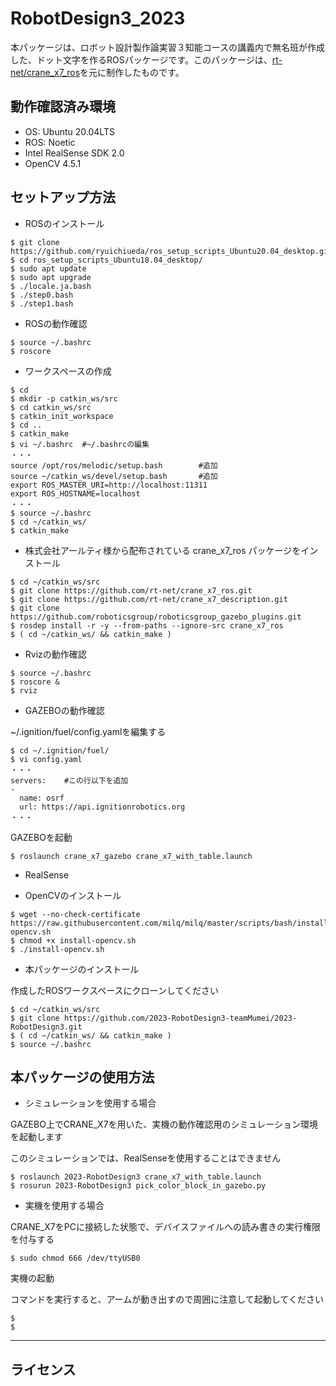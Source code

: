 # RobotDesign3_2023

本パッケージは、ロボット設計製作論実習３知能コースの講義内で無名班が作成した、ドット文字を作るROSパッケージです。このパッケージは、[rt-net/crane_x7_ros](https://github.com/rt-net/crane_x7_ros)を元に制作したものです。

## 動作確認済み環境
  * OS: Ubuntu 20.04LTS
  * ROS: Noetic
  * Intel RealSense SDK 2.0
  * OpenCV 4.5.1

## セットアップ方法

* ROSのインストール

```
$ git clone https://github.com/ryuichiueda/ros_setup_scripts_Ubuntu20.04_desktop.git
$ cd ros_setup_scripts_Ubuntu18.04_desktop/
$ sudo apt update
$ sudo apt upgrade
$ ./locale.ja.bash
$ ./step0.bash
$ ./step1.bash
```

* ROSの動作確認

```
$ source ~/.bashrc
$ roscore
```

* ワークスペースの作成

```
$ cd
$ mkdir -p catkin_ws/src
$ cd catkin_ws/src
$ catkin_init_workspace
$ cd ..
$ catkin_make
$ vi ~/.bashrc  #~/.bashrcの編集
・・・
source /opt/ros/melodic/setup.bash        #追加
source ~/catkin_ws/devel/setup.bash       #追加
export ROS_MASTER_URI=http://localhost:11311
export ROS_HOSTNAME=localhost
・・・
$ source ~/.bashrc
$ cd ~/catkin_ws/
$ catkin_make
```

* 株式会社アールティ様から配布されている crane_x7_ros パッケージをインストール

```
$ cd ~/catkin_ws/src
$ git clone https://github.com/rt-net/crane_x7_ros.git
$ git clone https://github.com/rt-net/crane_x7_description.git
$ git clone https://github.com/roboticsgroup/roboticsgroup_gazebo_plugins.git
$ rosdep install -r -y --from-paths --ignore-src crane_x7_ros
$ ( cd ~/catkin_ws/ && catkin_make )
```

* Rvizの動作確認
```
$ source ~/.bashrc
$ roscore &
$ rviz
```
* GAZEBOの動作確認

~/.ignition/fuel/config.yamlを編集する

```
$ cd ~/.ignition/fuel/
$ vi config.yaml
・・・
servers:    #この行以下を追加
-
  name: osrf
  url: https://api.ignitionrobotics.org
・・・
```

 GAZEBOを起動

```
$ roslaunch crane_x7_gazebo crane_x7_with_table.launch
```

* RealSense

* OpenCVのインストール
```
$ wget --no-check-certificate https://raw.githubusercontent.com/milq/milq/master/scripts/bash/install-opencv.sh
$ chmod +x install-opencv.sh
$ ./install-opencv.sh
```
* 本パッケージのインストール

 作成したROSワークスペースにクローンしてください
```
$ cd ~/catkin_ws/src
$ git clone https://github.com/2023-RobotDesign3-teamMumei/2023-RobotDesign3.git
$ ( cd ~/catkin_ws/ && catkin_make )
$ source ~/.bashrc
```

## 本パッケージの使用方法
* シミュレーションを使用する場合

 GAZEBO上でCRANE_X7を用いた、実機の動作確認用のシミュレーション環境を起動します

 このシミュレーションでは、RealSenseを使用することはできません

```
$ roslaunch 2023-RobotDesign3 crane_x7_with_table.launch
$ rosurun 2023-RobotDesign3 pick_color_block_in_gazebo.py
```
* 実機を使用する場合

 CRANE_X7をPCに接続した状態で、デバイスファイルへの読み書きの実行権限を付与する

```
$ sudo chmod 666 /dev/ttyUSB0
```
 実機の起動

 コマンドを実行すると、アームが動き出すので周囲に注意して起動してください
```
$ 
$ 
```

---

## ライセンス
